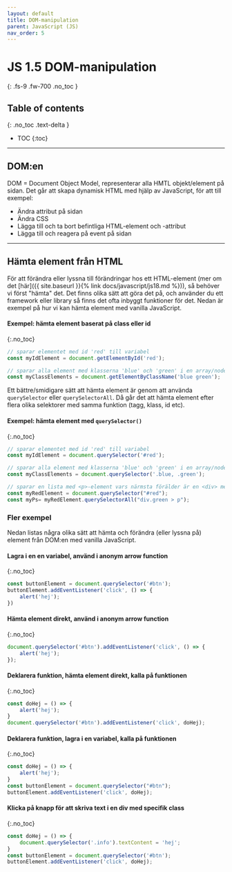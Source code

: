```yaml
---
layout: default
title: DOM-manipulation
parent: JavaScript (JS)
nav_order: 5
---
```


# JS 1.5 DOM-manipulation
{: .fs-9 .fw-700 .no_toc }

## Table of contents
{: .no_toc .text-delta }

- TOC
{:toc}

---


## DOM:en

DOM = Document Object Model, representerar alla HMTL objekt/element på sidan. Det går att skapa dynamisk HTML med hjälp av JavaScript, för att till exempel:

- Ändra attribut på sidan
- Ändra CSS
- Lägga till och ta bort befintliga HTML-element och -attribut
- Lägga till och reagera på event på sidan

---

## Hämta element från HTML

För att förändra eller lyssna till förändringar hos ett HTML-element (mer om det [här]({{ site.baseurl }}{% link docs/javascript/js18.md %})), så behöver vi först "hämta" det. Det finns olika sätt att göra det på, och använder du ett framework eller library så finns det ofta inbyggt funktioner för det. Nedan är exempel på hur vi kan hämta element med vanilla JavaScript.

#### Exempel: hämta element baserat på class eller id
{:.no_toc}

```js
// sparar elementet med id 'red' till variabel
const myIdElement = document.getElementById('red');

// sparar alla element med klasserna 'blue' och 'green' i en array/node-list
const myClassElements = document.getElementByClassName('blue green');
```

Ett bättre/smidigare sätt att hämta element är genom att använda `querySelector` eller `querySelectorAll`. Då går det att hämta element efter flera olika selektorer med samma funktion (tagg, klass, id etc).

#### Exempel: hämta element med `querySelector()`
{:.no_toc}

```js
// sparar elementet med id 'red' till variabel
const myIdElement = document.querySelector('#red');

// sparar alla element med klasserna 'blue' och 'green' i en array/node-list
const myClassElements = document.querySelector('.blue, .green');

// sparar en lista med <p>-element vars närmsta förälder är en <div> med klassen 'green' och som finns i en container vars id är 'red'
const myRedElement = document.querySelector("#red");
const myPs= myRedElement.querySelectorAll("div.green > p");
```

### Fler exempel

Nedan listas några olika sätt att hämta och förändra (eller lyssna på) element från DOM:en med vanilla JavaScript.

#### Lagra i en en variabel, använd i anonym arrow function
{:.no_toc}

```javascript
const buttonElement = document.querySelector('#btn');
buttonElement.addEventListener('click', () => {
    alert('hej');
})
```

#### Hämta element direkt, använd i anonym arrow function
{:.no_toc}

```javascript
document.querySelector('#btn').addEventListener('click', () => {
    alert('hej');
});
```

#### Deklarera funktion, hämta element direkt, kalla på funktionen
{:.no_toc}

```javascript
const doHej = () => {
    alert('hej');
}
document.querySelector('#btn').addEventListener('click', doHej);
```

#### Deklarera funktion, lagra i en variabel, kalla på funktionen
{:.no_toc}

```javascript
const doHej = () => {
    alert('hej');
}
const buttonElement = document.querySelector("#btn");
buttonElement.addEventListener('click', doHej);
```

#### Klicka på knapp för att skriva text i en div med specifik class
{:.no_toc}

```javascript
const doHej = () => {
    document.querySelector('.info').textContent = 'hej';
}
const buttonElement = document.querySelector('#btn');
buttonElement.addEventListener('click', doHej);
```
